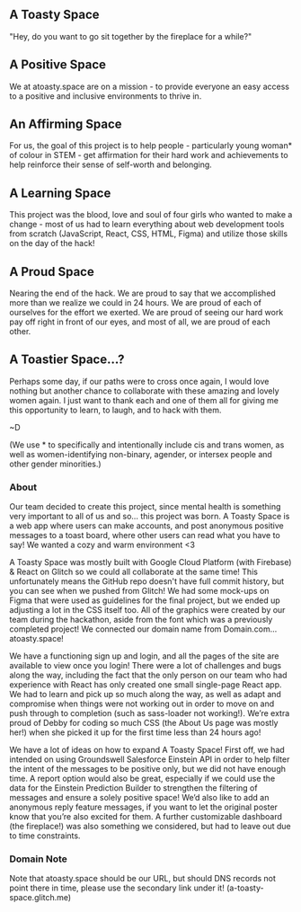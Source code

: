 ## A Toasty Space
"Hey, do you want to go sit together by the fireplace for a while?"

## A Positive Space
We at atoasty.space are on a mission - to provide everyone an easy access to a positive and inclusive environments to thrive in.

## An Affirming Space
For us, the goal of this project is to help people - particularly young woman* of colour in STEM - get affirmation for their hard work and achievements to help reinforce their sense of self-worth and belonging. 

## A Learning Space
This project was the blood, love and soul of four girls who wanted to make a change - most of us had to learn everything about web development tools from scratch (JavaScript, React, CSS, HTML, Figma) and utilize those skills on the day of the hack!

## A Proud Space
Nearing the end of the hack. We are proud to say that we accomplished more than we realize we could in 24 hours. We are proud of each of ourselves for the effort we exerted. We are proud of seeing our hard work pay off right in front of our eyes, and most of all, we are proud of each other. 

## A Toastier Space...?
Perhaps some day, if our paths were to cross once again, I would love nothing but another chance to collaborate with these amazing and lovely women again. I just want to thank each and one of them all for giving me this opportunity to learn, to laugh, and to hack with them.

~D

(We use * to specifically and intentionally include cis and trans women, as well as women-identifying non-binary, agender, or intersex people and other gender minorities.)

### About
Our team decided to create this project, since mental health is something very important to all of us and so… this project was born. A Toasty Space is a web app where users can make accounts, and post anonymous positive messages to a toast board, where other users can read what you have to say! We wanted a cozy and warm environment <3

A Toasty Space was mostly built with Google Cloud Platform (with Firebase) & React on Glitch so we could all collaborate at the same time! This unfortunately means the GitHub repo doesn't have full commit history, but you can see when we pushed from Glitch! We had some mock-ups on Figma that were used as guidelines for the final project, but we ended up adjusting a lot in the CSS itself too. All of the graphics were created by our team during the hackathon, aside from the font which was a previously completed project! We connected our domain name from Domain.com... atoasty.space!

We have a functioning sign up and login, and all the pages of the site are available to view once you login! There were a lot of challenges and bugs along the way, including the fact that the only person on our team who had experience with React has only created one small single-page React app. We had to learn and pick up so much along the way, as well as adapt and compromise when things were not working out in order to move on and push through to completion (such as sass-loader not working!). We’re extra proud of Debby for coding so much CSS (the About Us page was mostly her!) when she picked it up for the first time less than 24 hours ago! 

We have a lot of ideas on how to expand A Toasty Space! First off, we had intended on using Groundswell Salesforce Einstein API in order to help filter the intent of the messages to be positive only, but we did not have enough time. A report option would also be great, especially if we could use the data for the Einstein Prediction Builder to strengthen the filtering of messages and ensure a solely positive space! We’d also like to add an anonymous reply feature messages, if you want to let the original poster know that you’re also excited for them. A further customizable dashboard (the fireplace!) was also something we considered, but had to leave out due to time constraints.

### Domain Note

Note that atoasty.space should be our URL, but should DNS records not point there in time, please use the secondary link under it! (a-toasty-space.glitch.me)
